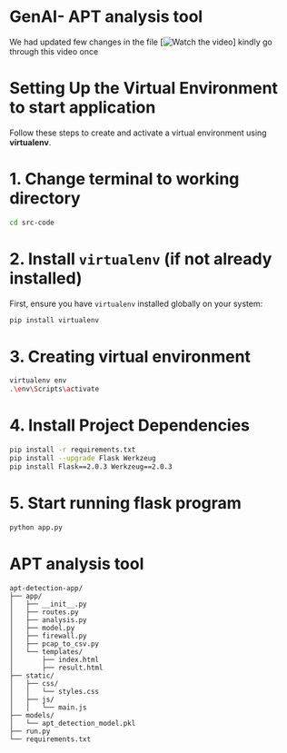 # GenAI- APT analysis tool

We had updated few changes in the file 
[![Watch the video](https://drive.google.com/file/d/1bSqtSB5TOez6Anm98HvO8xVTVw9_q41D/view?usp=drive_link)]
kindly go through this video once


# Setting Up the Virtual Environment to start application
Follow these steps to create and activate a virtual environment using **virtualenv**.

# 1. Change terminal to working directory
```bash
cd src-code
```
# 2. Install `virtualenv` (if not already installed)
First, ensure you have `virtualenv` installed globally on your system:
```bash
pip install virtualenv
```

# 3. Creating virtual environment
```bash
virtualenv env
.\env\Scripts\activate
```

# 4. Install Project Dependencies
```bash
pip install -r requirements.txt
pip install --upgrade Flask Werkzeug
pip install Flask==2.0.3 Werkzeug==2.0.3
```

# 5. Start running flask program
```bash
python app.py
```
# APT analysis tool

```
apt-detection-app/
├── app/
│   ├── __init__.py
│   ├── routes.py
│   ├── analysis.py
│   ├── model.py
│   ├── firewall.py
│   ├── pcap_to_csv.py
│   └── templates/
│       ├── index.html
│       ├── result.html
├── static/
│   ├── css/
│   │   └── styles.css
│   ├── js/
│   │   └── main.js
├── models/
│   └── apt_detection_model.pkl
├── run.py
└── requirements.txt
```
